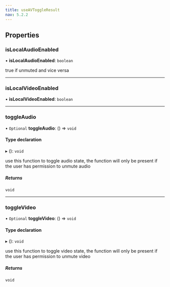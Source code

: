 ```yaml
---
title: useAVToggleResult
nav: 5.2.2
---
```


## Properties

### isLocalAudioEnabled

• **isLocalAudioEnabled**: `boolean`

true if unmuted and vice versa

___

### isLocalVideoEnabled

• **isLocalVideoEnabled**: `boolean`

___

### toggleAudio

• `Optional` **toggleAudio**: () => `void`

#### Type declaration

▸ (): `void`

use this function to toggle audio state, the function will only be present if the user
has permission to unmute audio

##### Returns

`void`

___

### toggleVideo

• `Optional` **toggleVideo**: () => `void`

#### Type declaration

▸ (): `void`

use this function to toggle video state, the function will only be present if the user
has permission to unmute video

##### Returns

`void`
